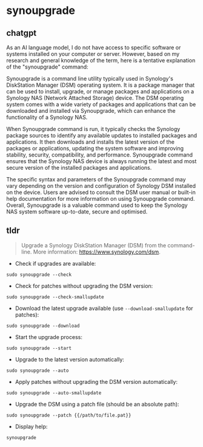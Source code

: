 # synoupgrade 
## chatgpt 
As an AI language model, I do not have access to specific software or systems installed on your computer or server. However, based on my research and general knowledge of the term, here is a tentative explanation of the "synoupgrade" command:

Synoupgrade is a command line utility typically used in Synology's DiskStation Manager (DSM) operating system. It is a package manager that can be used to install, upgrade, or manage packages and applications on a Synology NAS (Network Attached Storage) device. The DSM operating system comes with a wide variety of packages and applications that can be downloaded and installed via Synoupgrade, which can enhance the functionality of a Synology NAS. 

When Synoupgrade command is run, it typically checks the Synology package sources to identify any available updates to installed packages and applications. It then downloads and installs the latest version of the packages or applications, updating the system software and improving stability, security, compatibility, and performance. Synoupgrade command ensures that the Synology NAS device is always running the latest and most secure version of the installed packages and applications.

The specific syntax and parameters of the Synoupgrade command may vary depending on the version and configuration of Synology DSM installed on the device. Users are advised to consult the DSM user manual or built-in help documentation for more information on using Synoupgrade command.  Overall, Synoupgrade is a valuable command used to keep the Synology NAS system software up-to-date, secure and optimised. 

## tldr 
 
> Upgrade a Synology DiskStation Manager (DSM) from the command-line.
> More information: <https://www.synology.com/dsm>.

- Check if upgrades are available:

`sudo synoupgrade --check`

- Check for patches without upgrading the DSM version:

`sudo synoupgrade --check-smallupdate`

- Download the latest upgrade available (use `--download-smallupdate` for patches):

`sudo synoupgrade --download`

- Start the upgrade process:

`sudo synoupgrade --start`

- Upgrade to the latest version automatically:

`sudo synoupgrade --auto`

- Apply patches without upgrading the DSM version automatically:

`sudo synoupgrade --auto-smallupdate`

- Upgrade the DSM using a patch file (should be an absolute path):

`sudo synoupgrade --patch {{/path/to/file.pat}}`

- Display help:

`synoupgrade`
